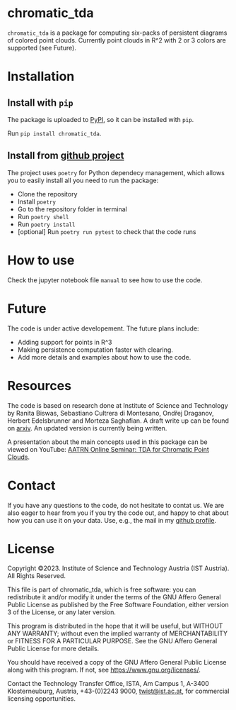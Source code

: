 # chromatic_tda

`chromatic_tda` is a package for computing six-packs of persistent diagrams of colored point clouds. Currently point clouds in R^2 with 2 or 3 colors are supported (see Future).

# Installation

## Install with `pip`

The package is uploaded to [PyPI](https://pypi.org/project/chromatic-tda/), so it can be installed with `pip`.

Run `pip install chromatic_tda`.

## Install from [github project](https://github.com/OnDraganov/chromatic-tda)

The project uses `poetry` for Python dependecy management, which allows you to easily install all you need to run the package:

- Clone the repository
- Install `poetry`
- Go to the repository folder in terminal
- Run `poetry shell`
- Run `poetry install`
- [optional] Run `poetry run pytest` to check that the code runs

# How to use

Check the jupyter notebook file `manual` to see how to use the code.

# Future

The code is under active developement. The future plans include:
- Adding support for points in R^3
- Making persistence computation faster with clearing.
- Add more details and examples about how to use the code.

# Resources

The code is based on research done at Institute of Science and Technology by Ranita Biswas, Sebastiano Cultrera di Montesano, Ondřej Draganov, Herbert Edelsbrunner and Morteza Saghafian. A draft write up can be found on [arxiv](https://arxiv.org/abs/2212.03128). An updated version is currently being written.

A presentation about the main concepts used in this package can be viewed on YouTube: [AATRN Online Seminar: TDA for Chromatic Point Clouds](https://youtu.be/HIqiF00yKaw).

# Contact

If you have any questions to the code, do not hesitate to contat us. We are also eager to hear from you if you try the code out, and happy to chat about how you can use it on your data. Use, e.g., the mail in my [github profile](https://github.com/OnDraganov).

# License

Copyright ©2023. Institute of Science and Technology Austria (IST Austria). All Rights Reserved.  

This file is part of chromatic_tda, which is free software: you can redistribute it and/or modify it under the terms of the GNU Affero General Public License as published by the Free Software Foundation, either version 3 of the License, or any later version.
 
This program is distributed in the hope that it will be useful, but WITHOUT ANY WARRANTY; without even the implied warranty of MERCHANTABILITY or FITNESS FOR A PARTICULAR PURPOSE. See the GNU Affero General Public License for more details.
 
You should have received a copy of the GNU Affero General Public License along with this program. If not, see <https://www.gnu.org/licenses/>.
 
Contact the Technology Transfer Office, ISTA, Am Campus 1, A-3400 Klosterneuburg, Austria, +43-(0)2243 9000, twist@ist.ac.at, for commercial licensing opportunities.